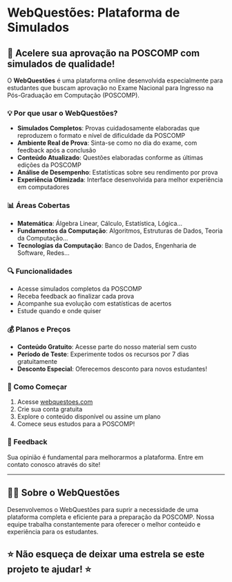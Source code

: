 # WebQuestões: Plataforma de Simulados

## 🚀 Acelere sua aprovação na POSCOMP com simulados de qualidade!

O **WebQuestões** é uma plataforma online desenvolvida especialmente para estudantes que buscam aprovação no Exame Nacional para Ingresso na Pós-Graduação em Computação (POSCOMP).

### 💡 Por que usar o WebQuestões?

- **Simulados Completos**: Provas cuidadosamente elaboradas que reproduzem o formato e nível de dificuldade da POSCOMP
- **Ambiente Real de Prova**: Sinta-se como no dia do exame, com feedback após a conclusão
- **Conteúdo Atualizado**: Questões elaboradas conforme as últimas edições da POSCOMP
- **Análise de Desempenho**: Estatísticas sobre seu rendimento por prova
- **Experiência Otimizada**: Interface desenvolvida para melhor experiência em computadores

### 📊 Áreas Cobertas

- **Matemática**: Álgebra Linear, Cálculo, Estatística, Lógica...
- **Fundamentos da Computação**: Algoritmos, Estruturas de Dados, Teoria da Computação...
- **Tecnologias da Computação**: Banco de Dados, Engenharia de Software, Redes...

### 🔍 Funcionalidades

- Acesse simulados completos da POSCOMP
- Receba feedback ao finalizar cada prova
- Acompanhe sua evolução com estatísticas de acertos
- Estude quando e onde quiser

### 💰 Planos e Preços

- **Conteúdo Gratuito**: Acesse parte do nosso material sem custo
- **Período de Teste**: Experimente todos os recursos por 7 dias gratuitamente
- **Desconto Especial**: Oferecemos desconto para novos estudantes!

### 📝 Como Começar

1. Acesse [webquestoes.com](https://www.webquestoes.com/?utm_source=github)
2. Crie sua conta gratuita
3. Explore o conteúdo disponível ou assine um plano
4. Comece seus estudos para a POSCOMP!

### 📢 Feedback

Sua opinião é fundamental para melhorarmos a plataforma. Entre em contato conosco através do site!

---

## 👨‍💻 Sobre o WebQuestões

Desenvolvemos o WebQuestões para suprir a necessidade de uma plataforma completa e eficiente para a preparação da POSCOMP. Nossa equipe trabalha constantemente para oferecer o melhor conteúdo e experiência para os estudantes.

## ⭐ Não esqueça de deixar uma estrela se este projeto te ajudar! ⭐
